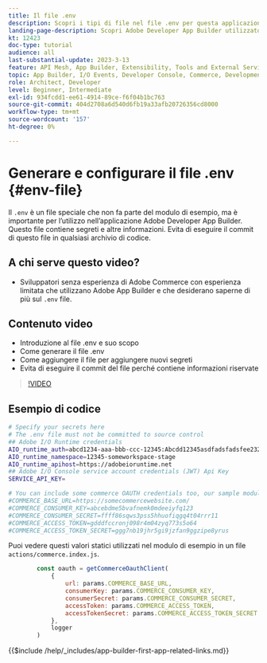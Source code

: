 ```yaml
---
title: Il file .env
description: Scopri i tipi di file nel file .env per questa applicazione di esempio
landing-page-description: Scopri Adobe Developer App Builder utilizzato con Adobe Commerce e i tipi di contenuto utilizzati nel file .env
kt: 12423
doc-type: tutorial
audience: all
last-substantial-update: 2023-3-13
feature: API Mesh, App Builder, Extensibility, Tools and External Services, Backend Development
topic: App Builder, I/O Events, Developer Console, Commerce, Development, Integrations
role: Architect, Developer
level: Beginner, Intermediate
exl-id: 934fcdd1-ee61-4914-89ce-f6f04b1bc763
source-git-commit: 404d2708a6d540d6fb19a33afb20726356cd8000
workflow-type: tm+mt
source-wordcount: '157'
ht-degree: 0%

---
```


# Generare e configurare il file .env {#env-file}

Il `.env` è un file speciale che non fa parte del modulo di esempio, ma è importante per l’utilizzo nell’applicazione Adobe Developer App Builder. Questo file contiene segreti e altre informazioni. Evita di eseguire il commit di questo file in qualsiasi archivio di codice.

## A chi serve questo video?

* Sviluppatori senza esperienza di Adobe Commerce con esperienza limitata che utilizzano Adobe App Builder e che desiderano saperne di più sul `.env` file.

## Contenuto video

* Introduzione al file .env e suo scopo
* Come generare il file .env
* Come aggiungere il file per aggiungere nuovi segreti
* Evita di eseguire il commit del file perché contiene informazioni riservate

>[!VIDEO](https://video.tv.adobe.com/v/3416593?quality=12&learn=on)

## Esempio di codice

```bash
# Specify your secrets here
# The .env file must not be committed to source control
## Adobe I/O Runtime credentials
AIO_runtime_auth=abcd1234-aaa-bbb-ccc-12345:Abcdd12345asdfadsfadsfee2323232323232
AIO_runtime_namespace=12345-someworkspace-stage
AIO_runtime_apihost=https://adobeioruntime.net
## Adobe I/O Console service account credentials (JWT) Api Key
SERVICE_API_KEY=

# You can include some commerce OAUTH credentials too, our sample module will use this
#COMMERCE_BASE_URL=https://somecommercewebsite.com/
#COMMERCE_CONSUMER_KEY=abcebdme5bvafnemk0mdeeiyfq123
#COMMERCE_CONSUMER_SECRET=ffff86sqws3pss5hhuofiqgq4t04rrr11
#COMMERCE_ACCESS_TOKEN=gdddfccronj098r4m04zyq773s5o64
#COMMERCE_ACCESS_TOKEN_SECRET=ggg7nb19jhr5gi9jzfan9ggzipe8yrus
```

Puoi vedere questi valori statici utilizzati nel modulo di esempio in un file `actions/commerce.index.js`.

```javascript
        const oauth = getCommerceOauthClient(
            {
                url: params.COMMERCE_BASE_URL,
                consumerKey: params.COMMERCE_CONSUMER_KEY,
                consumerSecret: params.COMMERCE_CONSUMER_SECRET,
                accessToken: params.COMMERCE_ACCESS_TOKEN,
                accessTokenSecret: params.COMMERCE_ACCESS_TOKEN_SECRET
            },
            logger
        )
```

{{$include /help/_includes/app-builder-first-app-related-links.md}}
